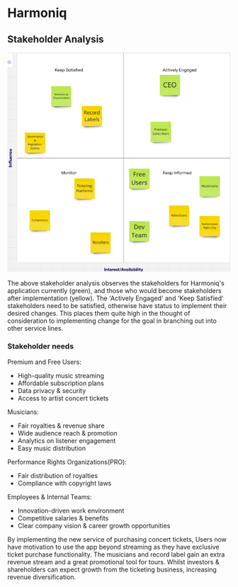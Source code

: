 # Harmoniq

## Stakeholder Analysis

![stakeholder analysis](./assets/stakeholder_analysis.png)

The above stakeholder analysis observes the stakeholders for Harmoniq's application currently (green), and those who would become stakeholders after implementation (yellow). The 'Actively Engaged' and 'Keep Satisfied' stakeholders need to be satisfied, otherwise have status to implement their desired changes. This places them quite high in the thought of consideration to implementing change for the goal in branching out into other service lines.

### Stakeholder needs

Premium and Free Users:
- High-quality music streaming
- Affordable subscription plans
- Data privacy & security
- Access to artist concert tickets

Musicians:
- Fair royalties & revenue share
- Wide audience reach & promotion
- Analytics on listener engagement
- Easy music distribution

Performance Rights Organizations(PRO):
- Fair distribution of royalties
- Compliance with copyright laws

Employees & Internal Teams:
- Innovation-driven work environment
- Competitive salaries & benefits
- Clear company vision & career growth opportunities

By implementing the new service of purchasing concert tickets, Users now have motivation to use the app beyond streaming as they have exclusive ticket purchase functionality. The musicians and record label gain an extra revenue stream and a great promotional tool for tours. Whilst investors & shareholders can expect growth from the ticketing business, increasing revenue diversification.
